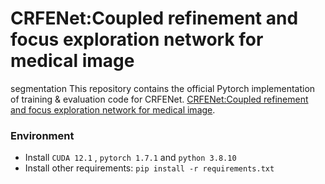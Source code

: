 # CRFENet:Coupled refinement and focus exploration network for medical image
segmentation
This repository contains the official Pytorch implementation of training & evaluation code for CRFENet.
[CRFENet:Coupled refinement and focus exploration network for medical image](111).
### Environment
- Install `CUDA 12.1` , `pytorch 1.7.1` and `python 3.8.10`
- Install other requirements: `pip install -r requirements.txt`

